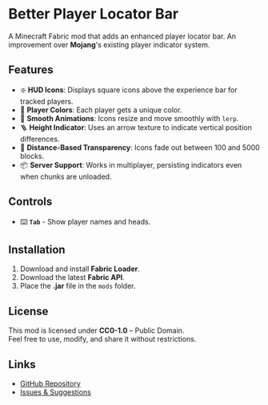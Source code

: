 # Better Player Locator Bar

A Minecraft Fabric mod that adds an enhanced player locator bar.
An improvement over **Mojang**'s existing player indicator system.

## Features
- ❇️ **HUD Icons**: Displays square icons above the experience bar for tracked players.
- 🌈 **Player Colors**: Each player gets a unique color.
- 💫 **Smooth Animations**: Icons resize and move smoothly with `lerp`.
- 🪜 **Height Indicator**: Uses an arrow texture to indicate vertical position differences.
- 📏 **Distance-Based Transparency**: Icons fade out between 100 and 5000 blocks.
- 📦 **Server Support**: Works in multiplayer, persisting indicators even when chunks are unloaded.

## Controls
- ⌨️ **`Tab`** - Show player names and heads.

## Installation
1. Download and install **Fabric Loader**.
2. Download the latest **Fabric API**.
3. Place the **.jar** file in the `mods` folder.

## License
This mod is licensed under **CC0-1.0** – Public Domain.  
Feel free to use, modify, and share it without restrictions.

## Links
- [GitHub Repository](https://github.com/bichal/BetterPlayerLocatorBar)  
- [Issues & Suggestions](https://github.com/bichal/BetterPlayerLocatorBar/issues) 
